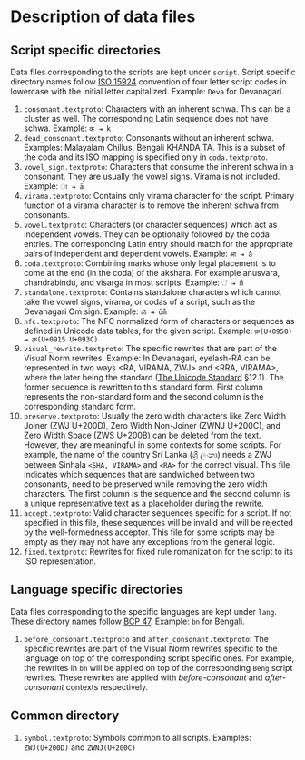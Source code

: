 # Description of data files

## Script specific directories

Data files corresponding to the scripts are kept under `script`. Script specific
directory names follow [ISO 15924](https://en.wikipedia.org/wiki/ISO_15924)
convention of four letter script codes in lowercase with the initial letter
capitalized. Example: `Deva` for Devanagari.

1.  `consonant.textproto`: Characters with an inherent schwa. This can be a
    cluster as well. The corresponding Latin sequence does not have schwa.
    Example: `क ⇥ k`
1.  `dead_consonant.textproto`: Consonants without an inherent schwa. Examples:
    Malayalam Chillus, Bengali KHANDA TA. This is a subset of the coda and its
    ISO mapping is specified only in `coda.textproto`.
1.  `vowel_sign.textproto`: Characters that consume the inherent schwa in a
    consonant. They are usually the vowel signs. Virama is not included.
    Example: `ा ⇥ ā`
1.  `virama.textproto`: Contains only virama character for the script. Primary
    function of a virama character is to remove the inherent schwa from
    consonants.
1.  `vowel.textproto`: Characters (or character sequences) which act as
    independent vowels. They can be optionally followed by the coda entries. The
    corresponding Latin entry should match for the appropriate pairs of
    independent and dependent vowels. Example: `आ ⇥ ā`
1.  `coda.textproto`: Combining marks whose only legal placement is to come at
    the end (in the coda) of the akshara. For example anusvara, chandrabindu,
    and visarga in most scripts. Example: `ँ ⇥ m̐`
1.  `standalone.textproto`: Contains standalone characters which cannot take the
    vowel signs, virama, or codas of a script, such as the Devanagari Om sign.
    Example: `ॐ ⇥ ōm̐`
1.  `nfc.textproto`: The NFC normalized form of characters or sequences as
    defined in Unicode data tables, for the given script. Example: `क़(U+0958) ⇥
    क़(U+0915 U+093C)`
1.  `visual_rewrite.textproto`: The specific rewrites that are part of the
    Visual Norm rewrites. Example: In Devanagari, eyelash-RA can be represented
    in two ways <RA, VIRAMA, ZWJ> and <RRA, VIRAMA>, where the later being the
    standard ([The Unicode Standard](http://www.unicode.org/versions/latest/)
    §12.1). The former sequence is rewritten to this standard form. First column
    represents the non-standard form and the second column is the corresponding
    standard form.
1.  `preserve.textproto`: Usually the zero width characters like Zero Width
    Joiner (ZWJ U+200D), Zero Width Non-Joiner (ZWNJ U+200C), and Zero Width
    Space (ZWS U+200B) can be deleted from the text. However, they are
    meaningful in some contexts for some scripts. For example, the name of the
    country Sri Lanka (ශ්‍රී ලංකා) needs a ZWJ between Sinhala `<SHA, VIRAMA>`
    and `<RA>` for the correct visual. This file indicates which sequences that
    are sandwiched between two consonants, need to be preserved while removing
    the zero width characters. The first column is the sequence and the second
    column is a unique representative text as a placeholder during the rewrite.
1.  `accept.textproto`: Valid character sequences specific for a script. If not
    specified in this file, these sequences will be invalid and will be rejected
    by the well-formedness acceptor. This file for some scripts may be empty as
    they may not have any exceptions from the general logic.
1.  `fixed.textproto`: Rewrites for fixed rule romanization for the script to
    its ISO representation.

## Language specific directories

Data files corresponding to the specific languages are kept under `lang`. These
directory names follow [BCP 47](https://tools.ietf.org/html/bcp47). Example:
`bn` for Bengali.

1.  `before_consonant.textproto` and `after_consonant.textproto`: The specific
    rewrites are part of the Visual Norm rewrites specific to the language on
    top of the corresponding script specific ones. For example, the rewrites in
    `bn` will be applied on top of the corresponding `Beng` script rewrites.
    These rewrites are applied with *before-consonant* and *after-consonant*
    contexts respectively.

## Common directory

1.  `symbol.textproto`: Symbols common to all scripts. Examples: `ZWJ(U+200D)`
    and `ZWNJ(U+200C)`
